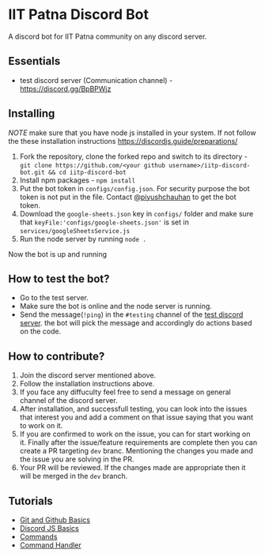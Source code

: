 # IIT Patna Discord Bot

A discord bot for IIT Patna community on any discord server.

## Essentials

- test discord server (Communication channel) - https://discord.gg/BpBPWjz

## Installing

_NOTE_ make sure that you have node js installed in your system. If not follow the these installation instructions https://discordjs.guide/preparations/

1. Fork the repository, clone the forked repo and switch to its directory - `git clone https://github.com/<your github username>/iitp-discord-bot.git && cd iitp-discord-bot`
2. Install npm packages - `npm install`
3. Put the bot token in `configs/config.json`. For security purpose the bot token is not put in the file. Contact [@piyushchauhan](https://github.com/piyushchauhan) to get the bot token.
4. Download the `google-sheets.json` key in `configs/` folder and make sure that `keyFile:'configs/google-sheets.json'` is set in `services/googleSheetsService.js`
5. Run the node server by running `node .`

Now the bot is up and running
     
## How to test the bot?

- Go to the test server.
- Make sure the bot is online and the node server is running.
- Send the message(`!ping`) in the `#testing` channel of the [test discord server](https://discord.gg/BpBPWjz). the bot will pick the message and accordingly do actions based on the code.

## How to contribute?
1. Join the discord server mentioned above.
2. Follow the installation instructions above.
3. If you face any diffuculty feel free to send a message on general channel of the discord server.
4. After installation, and successfull testing, you can look into the issues that interest you and add a comment on that issue saying that you want to work on it.
5. If you are confirmed to work on the issue, you can for start working on it. Finally after the issue/feature requirements are complete then you can create a PR targeting `dev` branc. Mentioning the changes you made and the issue you are solving in the PR.
6. Your PR will be reviewed. If the changes made are appropriate then it will be merged in the `dev` branch.

## Tutorials

- [Git and Github Basics](https://youtu.be/xuB1Id2Wxak)
- [Discord JS Basics](https://www.youtube.com/watch?v=j_sD9udZnCk)
- [Commands](https://www.youtube.com/watch?v=nTGtiCC3iQM)
- [Command Handler](https://www.youtube.com/watch?v=AUOb9_aAk7U)
